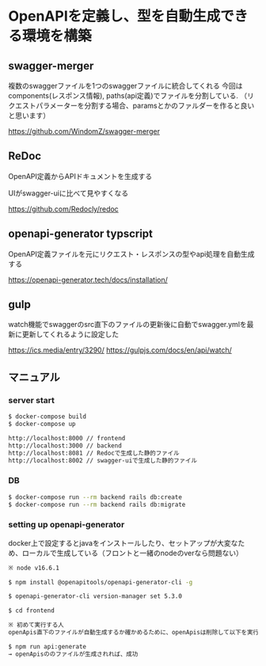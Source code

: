 # OpenAPIを定義し、型を自動生成できる環境を構築

## swagger-merger
複数のswaggerファイルを1つのswaggerファイルに統合してくれる
今回はcomponents(レスポンス情報), paths(api定義)でファイルを分割している.
（リクエストパラメーターを分割する場合、paramsとかのファルダーを作ると良いと思います）

https://github.com/WindomZ/swagger-merger

## ReDoc
OpenAPI定義からAPIドキュメントを生成する

UIがswagger-uiに比べて見やすくなる

https://github.com/Redocly/redoc

## openapi-generator typscript
OpenAPI定義ファイルを元にリクエスト・レスポンスの型やapi処理を自動生成する

https://openapi-generator.tech/docs/installation/

## gulp
watch機能でswaggerのsrc直下のファイルの更新後に自動でswagger.ymlを最新に更新してくれるように設定した

https://ics.media/entry/3290/
https://gulpjs.com/docs/en/api/watch/

## マニュアル

### server start
```sh
$ docker-compose build
$ docker-compose up

http://localhost:8000 // frontend
http://localhost:3000 // backend
http://localhost:8081 // Redocで生成した静的ファイル
http://localhost:8002 // swagger-uiで生成した静的ファイル

```

### DB
```sh
$ docker-compose run --rm backend rails db:create
$ docker-compose run --rm backend rails db:migrate

```


### setting up openapi-generator

docker上で設定するとjavaをインストールしたり、セットアップが大変なため、ローカルで生成している（フロントと一緒のnodeのverなら問題ない）

```sh
※ node v16.6.1

$ npm install @openapitools/openapi-generator-cli -g

$ openapi-generator-cli version-manager set 5.3.0

$ cd frontend

※ 初めて実行する人
openApis直下のファイルが自動生成するか確かめるために、openApisは削除して以下を実行してください

$ npm run api:generate
→ openApisののファイルが生成されれば、成功

```
